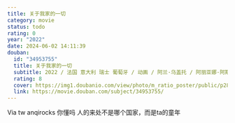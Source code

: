 ```yaml
---
title: 关于我家的一切
category: movie
status: todo
rating: 0
year: "2022"
date: 2024-06-02 14:11:39
douban:
  id: "34953755"
  title: 关于我家的一切
  subtitle: 2022 / 法国 意大利 瑞士 葡萄牙 / 动画 / 阿兰·乌盖托 / 阿丽亚娜·阿斯卡里德 阿兰·乌盖托
  rating: 8
  cover: https://img1.doubanio.com/view/photo/m_ratio_poster/public/p2874657180.jpg
  link: https://movie.douban.com/subject/34953755/
---
```


Via tw anqirocks 你懂吗 人的来处不是哪个国家，而是ta的童年
